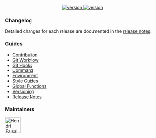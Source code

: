 <p align="center">
  <a href="https://github.com/hendri1/react-boilerplate/releases/tag/v0.1.3">
    <img
      src="https://img.shields.io/static/v1.svg?label=version&message=v0.1.3&style=flat&color=67c23a"
      alt="version"
    />
  </a>
  <a href="#">
    <img
      src="https://img.shields.io/static/v1.svg?label=supported%20by&message=bee%20techno%20solution&style=flat&color=f69220"
      alt="version"
    />
  </a>
</p>

### Changelog

Detailed changes for each release are documented in the [release notes](https://github.com/hendri1/react-boilerplate/releases).

### Guides
* [Contribution](docs/contribution.md)
* [Git Workflow](docs/git-flow.md)
* [Git Hooks](docs/git-hooks.md)
* [Command](docs/command.md)
* [Environment](docs/environment.md)
* [Style Guides](docs/style-guides.md)
* [Global Functions](docs/global-functions.md)
* [Versioning](docs/versioning.md)
* [Release Notes](docs/release-notes.md)

### Maintainers

<p>
  <a href="https://github.com/hendri1">
    <img
      width="50"
      src="https://avatars2.githubusercontent.com/u/12600578?s=460&u=84e522a8f40ab0fa0951f190af6dbab6f6daaa7e&v=4"
      alt="Hendri Faisal"
    />
  </a>
</p>